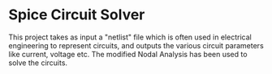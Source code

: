 # Spice Circuit Solver


This project takes as input a "netlist" file which is often used in electrical engineering to represent circuits, and outputs the various circuit parameters like current, voltage etc.
The modified Nodal Analysis has been used to solve the circuits.